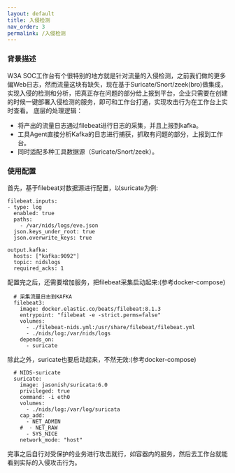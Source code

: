 ```yaml
---
layout: default
title: 入侵检测
nav_order: 3
permalink: /入侵检测
---
```


### 背景描述

W3A SOC工作台有个很特别的地方就是针对流量的入侵检测，之前我们做的更多偏Web日志，然而流量这块有缺失，现在基于Suricate/Snort/zeek(bro)做集成，实现入侵的检测和分析，把真正存在问题的部分给上报到平台，企业只需要在创建的时候一键部署入侵检测的服务，即可和工作台打通，实现攻击行为在工作台上实时查看。
底层的处理逻辑：

- 将产出的流量日志通过filebeat进行日志的采集，并且上报到kafka。
- 工具Agent直接分析Kafka的日志进行捕获，抓取有问题的部分，上报到工作台。
- 同时适配多种工具数据源（Suricate/Snort/zeek）。

### 使用配置

首先，基于filebeat对数据源进行配置，以suricate为例:

```
filebeat.inputs:
- type: log
  enabled: true
  paths:
    - /var/nids/logs/eve.json
  json.keys_under_root: true
  json.overwrite_keys: true

output.kafka:
  hosts: ["kafka:9092"]
  topic: nidslogs
  required_acks: 1

```

配置完之后，还需要增加服务，把filebeat采集启动起来:(参考docker-compose)

```
  # 采集流量日志到KAFKA
  filebeat3:
    image: docker.elastic.co/beats/filebeat:8.1.3
    entrypoint: "filebeat -e -strict.perms=false"
    volumes:
      - ./filebeat-nids.yml:/usr/share/filebeat/filebeat.yml
      - ./nids/log:/var/nids/logs
    depends_on: 
      - suricate
```

除此之外，suricate也要启动起来，不然无效:(参考docker-compose)

```
  # NIDS-suricate
  suricate:
    image: jasonish/suricata:6.0
    privileged: true
    command: -i eth0
    volumes:
      - ./nids/log:/var/log/suricata
    cap_add:
      - NET_ADMIN
    #  - NET_RAW
      - SYS_NICE
    network_mode: "host"
```

完事之后自行对受保护的业务进行攻击就行，如容器内的服务，然后去工作台就能看到实际的入侵攻击行为。
